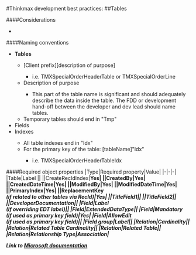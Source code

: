 #Thinkmax development best practices:
##Tables

####Considerations
<ul>
    <li></li>
</ul>

####Naming conventions
<ul>
    <li><b>Tables</b></li>
    <ul>
        <li>[Client prefix][description of purpose]</li>
        <ul><li>i.e. TMXSpecialOrderHeaderTable or TMXSpecialOrderLine</li></ul>
        <li>Description of purpose</li>
            <ul>
                <li>This part of the table name is significant and should adequately describe the data inside the table. The FDD or development hand-off between the developer and dev lead should name tables.
                </li>               
            </ul>
        <li>Temporary tables should end in "Tmp"</li>
    </ul>
    <li>Fields</li>
    <li>Indexes</li>
        <ul>
            <li>All table indexes end in "Idx"</li>
            <li>For the primary key of the table: [tableName]"Idx"</li>
            <ul><li>i.e. TMXSpecialOrderHeaderTableIdx</li></ul>
        </ul>
</ul>

####Required object properties
|Type|Required property|Value|
|-|-|-|
|Table|Label ||
||CreateRecIdIndex|<b>Yes|
||CreatedBy|<b>Yes|
||CreatedDateTime|<b>Yes|
||ModifiedBy|<b>Yes|
||ModifiedDateTime|<b>Yes|
||PrimaryIndex|<b>Yes|
||ReplacementKey <br><i>(if related to other tables via RecId)|<b>Yes|
||TitleField1||
||TitleField2||
||DeveloperDocumentation||
|Field|Label <br><i>(If overriding EDT label)||
|Field|ExtendedDataType||
|Field|Mandatory<br><i>(If used as primary key field)|<b>Yes|
|Field|AllowEdit<br><i>(If used as primary key field)||
|Field group|Label||
|Relation|Cardinality||
|Relation|Related Table Cardinality||
|Relation|Related Table||
|Relation|Relationship Type|<b>Association|

Link to <a href="">Microsoft documentation</a>